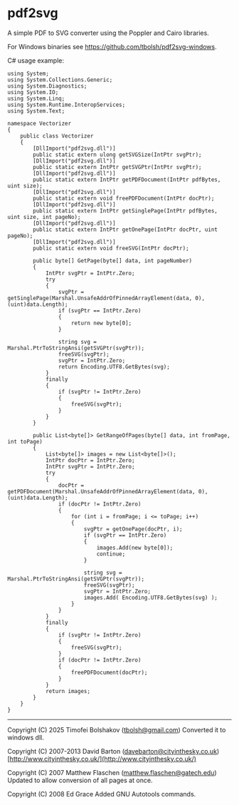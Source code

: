 pdf2svg
=======

A simple PDF to SVG converter using the Poppler and Cairo libraries.

For Windows binaries see <https://github.com/tbolsh/pdf2svg-windows>.

C# usage example:
```
using System;
using System.Collections.Generic;
using System.Diagnostics;
using System.IO;
using System.Linq;
using System.Runtime.InteropServices;
using System.Text;

namespace Vectorizer
{
    public class Vectorizer
    {
        [DllImport("pdf2svg.dll")]
        public static extern ulong getSVGSize(IntPtr svgPtr);
        [DllImport("pdf2svg.dll")]
        public static extern IntPtr getSVGPtr(IntPtr svgPtr);
        [DllImport("pdf2svg.dll")]
        public static extern IntPtr getPDFDocument(IntPtr pdfBytes, uint size);
        [DllImport("pdf2svg.dll")]
        public static extern void freePDFDocument(IntPtr docPtr);
        [DllImport("pdf2svg.dll")]
        public static extern IntPtr getSinglePage(IntPtr pdfBytes, uint size, int pageNo);
        [DllImport("pdf2svg.dll")]
        public static extern IntPtr getOnePage(IntPtr docPtr, uint pageNo);
        [DllImport("pdf2svg.dll")]
        public static extern void freeSVG(IntPtr docPtr);

        public byte[] GetPage(byte[] data, int pageNumber)
        {
            IntPtr svgPtr = IntPtr.Zero;
            try
            {
                svgPtr = getSinglePage(Marshal.UnsafeAddrOfPinnedArrayElement(data, 0), (uint)data.Length);
                if (svgPtr == IntPtr.Zero)
                {
                    return new byte[0];
                }

                string svg = Marshal.PtrToStringAnsi(getSVGPtr(svgPtr));
                freeSVG(svgPtr);
                svgPtr = IntPtr.Zero;
                return Encoding.UTF8.GetBytes(svg);
            }
            finally
            {
                if (svgPtr != IntPtr.Zero)
                {
                    freeSVG(svgPtr);
                }
            }
        }

        public List<byte[]> GetRangeOfPages(byte[] data, int fromPage, int toPage)
        {
            List<byte[]> images = new List<byte[]>();
            IntPtr docPtr = IntPtr.Zero;
            IntPtr svgPtr = IntPtr.Zero;
            try
            {
                docPtr = getPDFDocument(Marshal.UnsafeAddrOfPinnedArrayElement(data, 0), (uint)data.Length);
                if (docPtr != IntPtr.Zero)
                {
                    for (int i = fromPage; i <= toPage; i++)
                    {
                        svgPtr = getOnePage(docPtr, i);
                        if (svgPtr == IntPtr.Zero)
                        {
                            images.Add(new byte[0]);
                            continue;
                        }

                        string svg = Marshal.PtrToStringAnsi(getSVGPtr(svgPtr));
                        freeSVG(svgPtr);
                        svgPtr = IntPtr.Zero;
                        images.Add( Encoding.UTF8.GetBytes(svg) );
                    }
                }
            }
            finally
            {
                if (svgPtr != IntPtr.Zero)
                {
                    freeSVG(svgPtr);
                }
                if (docPtr != IntPtr.Zero)
                {
                    freePDFDocument(docPtr);
                }
            }
            return images;
        }
    }
}
```
____________________________________________________________________

Copyright (C) 2025 Timofei Bolshakov (tbolsh@gmail.com)
Converted it to windows dll.

Copyright (C) 2007-2013 David Barton (davebarton@cityinthesky.co.uk)
[http://www.cityinthesky.co.uk/](http://www.cityinthesky.co.uk/)

Copyright (C) 2007 Matthew Flaschen (matthew.flaschen@gatech.edu)
Updated to allow conversion of all pages at once.

Copyright (C) 2008 Ed Grace
Added GNU Autotools commands.
